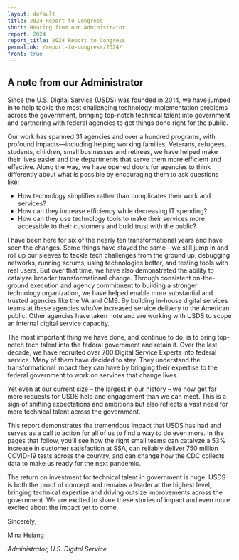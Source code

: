 ```yaml
---
layout: default
title: 2024 Report to Congress
short: Hearing from our Administrator
report: 2024
report_title: 2024 Report to Congress
permalink: /report-to-congress/2024/
front: true
---
```

## A note from our Administrator 

Since the U.S. Digital Service (USDS) was founded in 2014, we have jumped in to help tackle the most challenging technology implementation problems across the government, bringing top-notch technical talent into government and partnering with federal agencies to get things done right for the public.

Our work has spanned 31 agencies and over a hundred programs, with profound impacts—including helping working families, Veterans, refugees, students, children, small businesses and retirees, we have helped make their lives easier and the departments that serve them more efficient and effective. Along the way, we have opened doors for agencies to think differently about what is possible by encouraging them to ask questions like:

- How technology simplifies rather than complicates their work and services?
- How can they increase efficiency while decreasing IT spending?
- How can they use technology tools to make their services more accessible to their customers and build trust with the public?  

I have been here for six of the nearly ten transformational years and have seen the changes. Some things have stayed the same—we still jump in and roll up our sleeves to tackle tech challenges from the ground up, debugging networks, running scrums, using technologies better, and testing tools with real users. But over that time, we have also demonstrated the ability to catalyze broader transformational change. Through consistent on-the-ground execution and agency commitment to building a stronger technology organization, we have helped enable more substantial and trusted agencies like the VA and CMS. By building in-house digital services teams at these agencies who’ve increased service delivery to the American public. Other agencies have taken note and are working with USDS to scope an internal digital service capacity. 

The most important thing we have done, and continue to do, is to bring top-notch tech talent into the federal government and retain it. Over the last decade, we have recruited over 700 Digital Service Experts into federal service. Many of them have decided to stay. They understand the transformational impact they can have by bringing their expertise to the federal government to work on services that change lives. 

Yet even at our current size – the largest in our history – we now get far more requests for USDS help and engagement than we can meet. This is a sign of shifting expectations and ambitions but also reflects a vast need for more technical talent across the government.

This report demonstrates the tremendous impact that USDS has had and serves as a call to action for all of us to find a way to do even more. In the pages that follow, you’ll see how the right small teams can catalyze a 53% increase in customer satisfaction at SSA, can reliably deliver 750 million COVID-19 tests across the country, and can change how the CDC collects data to make us ready for the next pandemic. 

The return on investment for technical talent in government is huge. USDS is both the proof of concept and remains a leader at the highest level, bringing technical expertise and driving outsize improvements across the government. We are excited to share these stories of impact and even more excited about the impact yet to come.  

Sincerely, 

Mina Hsiang

*Administrator, U.S. Digital Service* 

